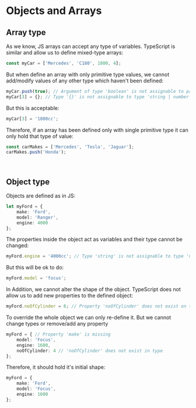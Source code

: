 # Objects and Arrays


## Array type

As we know, JS arrays can accept any type of variables. TypeScript is similar and allow us to define mixed-type arrays:

```ts
const myCar = ['Mercedes', 'C180', 1800, 4];
```

But when define an array with only primitive type values, we cannot add/modify values of any other type which haven't been defined:

```ts
myCar.push(true); // Argument of type 'boolean' is not assignable to parameter of type 'string | number'.
myCar[3] = {}; // Type '{}' is not assignable to type 'string | number'.
```

But this is acceptable:

```ts
myCar[3] = '1800cc';
```

Therefore, if an array has been defined only with single primitive type it can only hold that type of value:

```ts
const carMakes = ['Mercedes', 'Tesla', 'Jaguar'];
carMakes.push('Honda');
```

<br>

## Object type

Objects are defined as in JS:

```ts
let myFord = {
    make: 'Ford',
    model: 'Ranger',
    engine: 4000
};
```

The properties inside the object act as variables and their type cannot be changed:

```ts
myFord.engine = '4000cc'; // Type 'string' is not assignable to type 'number'.
```

But this will be ok to do:

```ts
myFord.model = 'focus';
```

In Addition, we cannot alter the shape of the object. TypeScript does not allow us to add new properties to the defined object:

```ts
myFord.noOfCylinder = 6; // Property 'noOfCylinder' does not exist on type '{ make: string; model: string; engine: number; }'.
```

To override the whole object we can only re-define it. But we cannot change types or remove/add any property

```ts
myFord = { // Property 'make' is missing
    model: 'Focus',
    engine: 1600,
    noOfCylinder: 4 // 'noOfCylinder' does not exist in type 
};
```

Therefore, it should hold it's initial shape:

```ts
myFord = {
    make: 'Ford',
    model: 'Focus',
    engine: 1600
};
```